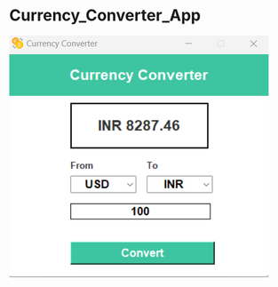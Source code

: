 # Currency_Converter_App

![Currency_Converter_App](https://github.com/MahendraVirakthmath/Currency_Converter_App/blob/main/app_window.png)

